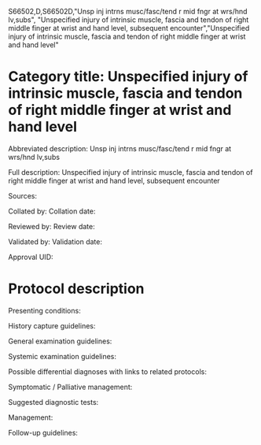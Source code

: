 S66502,D,S66502D,"Unsp inj intrns musc/fasc/tend r mid fngr at wrs/hnd lv,subs", "Unspecified injury of intrinsic muscle, fascia and tendon of right middle finger at wrist and hand level, subsequent encounter","Unspecified injury of intrinsic muscle, fascia and tendon of right middle finger at wrist and hand level"
# Category title: Unspecified injury of intrinsic muscle, fascia and tendon of right middle finger at wrist and hand level

Abbreviated description: Unsp inj intrns musc/fasc/tend r mid fngr at wrs/hnd lv,subs

Full description: Unspecified injury of intrinsic muscle, fascia and tendon of right middle finger at wrist and hand level, subsequent encounter

Sources:

Collated by:
Collation date:

Reviewed by:
Review date:

Validated by:
Validation date:

Approval UID:

# Protocol description

Presenting conditions:

History capture guidelines:

General examination guidelines:

Systemic examination guidelines:

Possible differential diagnoses with links to related protocols:

Symptomatic / Palliative management:

Suggested diagnostic tests:

Management:

Follow-up guidelines:
